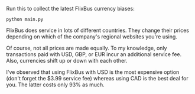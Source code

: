 Run this to collect the latest FlixBus currency biases:

```
python main.py
```

FlixBus does service in lots of different countries. They change their prices depending on which of the company's regional websites you're using.

Of course, not all prices are made equally. To my knowledge, only transactions paid with USD, GBP, or EUR incur an additional service fee. Also, currencies shift up or down with each other.

I've observed that using FlixBus with USD is the most expensive option (don't forget the $3.99 service fee) whereas using CAD is the best deal for you. The latter costs only 93% as much.
